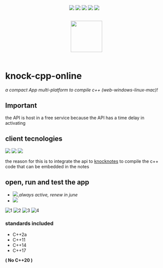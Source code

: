  <div align="center"> 
   <img src="https://img.shields.io/static/v1?label=update&message=last week&color=success">
   <img src="https://img.shields.io/static/v1?label=version&message=1.0.6&color=green">
   <img src="https://img.shields.io/static/v1?label=ports&message=electron&color=blue">
   <img src="https://img.shields.io/static/v1?label=licence&message=MIT&color=red">
   <img src="https://img.shields.io/static/v1?label=CONTRIBUTIONS&message=ALL WELCOME&color=green">
  
   
  
 </div>

<br/>

<div align="center">  
<code>
  <img src="https://i.imgur.com/cac0UeP.png" width="100px">
</code>
</div>

<br/>

# knock-cpp-online

_a compact App multi-platform to compile c++ (web-windows-linux-mac)!_


## Important

the API is host in a free service because  the API has a time delay in activating 


## client tecnologies

   <img src="https://img.shields.io/static/v1?label=Node.js&message=v14.15.4&color=success">
   <img src="https://img.shields.io/static/v1?label=Vue&message=^2.6.11&color=green">
   <img src="https://img.shields.io/static/v1?label=Vuex&message=^3.6.2&color=brightgreen">



the reason for this is to integrate the api to [knocknotes](https://github.com/scyth3-c/vue-conponents)
to compile the c++ code that can be embedded in the notes

## open, run and test the app

- <a href="https://knockcompiler.web.app/"> <img src="https://img.shields.io/badge/ WEB FIREBASE HOST-blue"> </a> _always active, renew in june_
- <a href="https://github.com/scyth3-c/knock-cpp-online/releases/download/notes/Knock.Compiler.Setup.0.1.6.exe"> <img src="https://img.shields.io/badge/Download package-success">  </a>


![1](https://user-images.githubusercontent.com/52190352/152088973-dd839f1b-8b03-4209-a99c-157326a86df0.png)
![2](https://user-images.githubusercontent.com/52190352/152088998-bacb9622-95e0-4ab3-b33e-5ff70e56c8b6.png)
![3](https://user-images.githubusercontent.com/52190352/152089004-eaca947e-3d49-434b-94d1-eedcc5326ceb.png)
![4](https://user-images.githubusercontent.com/52190352/152089008-e37f99df-e743-43a1-9bd1-95479d852ce9.png)





### standards included
 - C++2a
 - C++11
 - C++14
 - C++17

**( No C++20 )**
